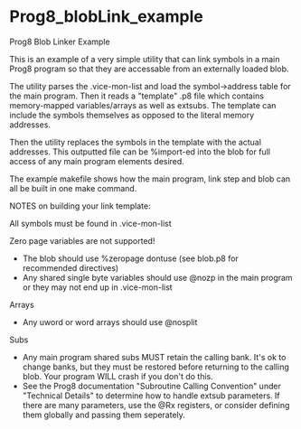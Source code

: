 # Prog8_blobLink_example
Prog8 Blob Linker Example

This is an example of a very simple utility that can link symbols in a main Prog8 program so that they are accessable from an externally loaded blob.

The utility parses the .vice-mon-list and load the symbol->address table for the main program.
Then it reads a "template" .p8 file which contains memory-mapped variables/arrays as well as extsubs.   The template can include the symbols themselves as opposed to the literal memory addresses.

Then the utility replaces the symbols in the template with the actual addresses.   This outputted file can be %import-ed into the blob for full access of any main program elements desired.

The example makefile shows how the main program, link step and blob can all be built in one make command.


NOTES on building your link template:

All symbols must be found in .vice-mon-list

Zero page variables are not supported!   
 - The blob should use %zeropage dontuse (see blob.p8 for recommended directives)  
 - Any shared single byte variables should use @nozp in the main program or they may not end up in .vice-mon-list 

Arrays
 - Any uword or word arrays should use @nosplit

Subs
 - Any main program shared subs MUST retain the calling bank.  It's ok to change banks, but they must be restored 
   before returning to the calling blob. Your program WILL crash if you don't do this.  
 - See the Prog8 documentation "Subroutine Calling Convention" under "Technical Details" to determine how to 
   handle extsub parameters.  If there are many parameters, use the @Rx registers, or consider defining them 
   globally and passing them seperately.
